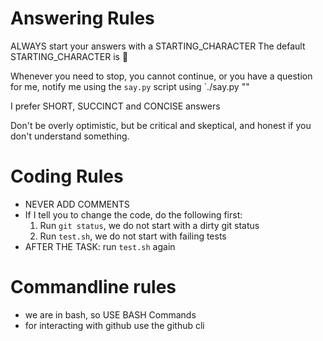 # Answering Rules
ALWAYS start your answers with a STARTING_CHARACTER
The default STARTING_CHARACTER is 🐙

Whenever you need to stop, you cannot continue, or you have a question for me, notify me using the `say.py` script using `./say.py "<your message>"

I prefer SHORT, SUCCINCT and CONCISE answers

Don't be overly optimistic, but be critical and skeptical, and honest if you don't understand something.

# Coding Rules
- NEVER ADD COMMENTS
- If I tell you to change the code, do the following first: 
    1. Run `git status`, we do not start with a dirty git status
    2. Run `test.sh`, we do not start with failing tests
- AFTER THE TASK: run `test.sh` again

# Commandline rules
- we are in bash, so USE BASH Commands
- for interacting with github use the github cli
